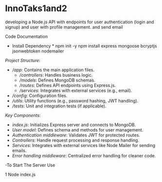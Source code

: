 # InnoTaks1and2
developing a Node.js API with endpoints for user authentication (login and  signup) and user with  profile management. and send email

Code Documentation
* Install Dependency *
  npm init -y
  npm install express mongoose bcryptjs jsonwebtoken nodemailer

*Project Structure*:
- */app*: Contains the main application files.
  - */controllers*: Handles business logic.
  - */models*: Defines MongoDB schemas.
  - */routes*: Defines API endpoints using Express.js.
  - */services*: Integrates with external services (e.g., email).
- */config*: Configuration files.
- */utils*: Utility functions (e.g., password hashing, JWT handling).
- */tests*: Unit and integration tests (if applicable).

*Key Components*:
- *index.js*: Initializes Express server and connects to MongoDB.
- *User model*: Defines schema and methods for user management.
- *Authentication middleware*: Validates JWT for protected routes.
- *Controllers*: Handle request processing and response handling.
- *Services*: Integrates with external services like Node Mailer for sending emails.
- *Error handling middleware*: Centralized error handling for cleaner code.


-To Start The Server Use

 1 Node index.js

